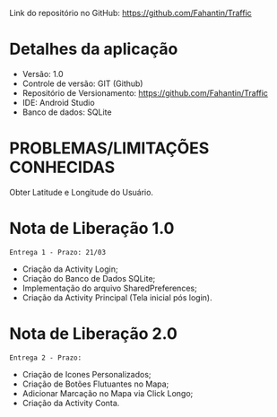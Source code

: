 Link do repositório no GitHub: https://github.com/Fahantin/Traffic

# Detalhes da aplicação

* Versão: 1.0
* Controle de versão: GIT (Github)
* Repositório de Versionamento: https://github.com/Fahantin/Traffic
* IDE: Android Studio
* Banco de dados: SQLite


# PROBLEMAS/LIMITAÇÕES CONHECIDAS
Obter Latitude e Longitude do Usuário.



# Nota de Liberação 1.0
```
Entrega 1 - Prazo: 21/03
```
* Criação da Activity Login;
* Criação do Banco de Dados SQLite;
* Implementação do arquivo SharedPreferences;
* Criação da Activity Principal (Tela inicial pós login).


# Nota de Liberação 2.0
```
Entrega 2 - Prazo: 
```
* Criação de Icones Personalizados;
* Criação de Botões Flutuantes no Mapa;
* Adicionar Marcação no Mapa via Click Longo;
* Criação da Activity Conta.
